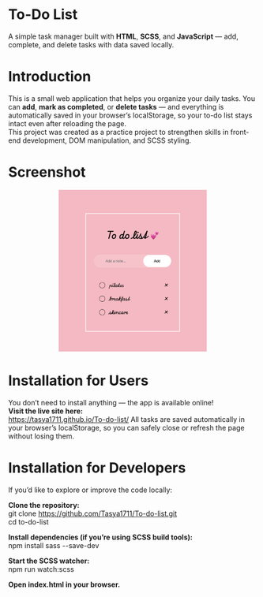 # To-Do List  
A simple task manager built with **HTML**, **SCSS**, and **JavaScript** — add, complete, and delete tasks with data saved locally.
# Introduction
This is a small web application that helps you organize your daily tasks.
You can **add**, **mark as completed**, or **delete tasks** — and everything is automatically saved in your browser’s localStorage, so your to-do list stays intact even after reloading the page.  
This project was created as a practice project to strengthen skills in front-end development, DOM manipulation, and SCSS styling.
# Screenshot  
<p align="center">
  <img src="To-do-list.png" alt="To-Do List Screenshot" width="300">
</p>  

# Installation for Users
You don’t need to install anything — the app is available online!  
**Visit the live site here:**  
https://tasya1711.github.io/To-do-list/
All tasks are saved automatically in your browser’s localStorage, so you can safely close or refresh the page without losing them.
# Installation for Developers
If you’d like to explore or improve the code locally:  

**Clone the repository:**  
git clone https://github.com/Tasya1711/To-do-list.git  
cd to-do-list  

**Install dependencies (if you’re using SCSS build tools):**  
npm install sass --save-dev  

**Start the SCSS watcher:**  
npm run watch:scss  

**Open index.html in your browser.**  
